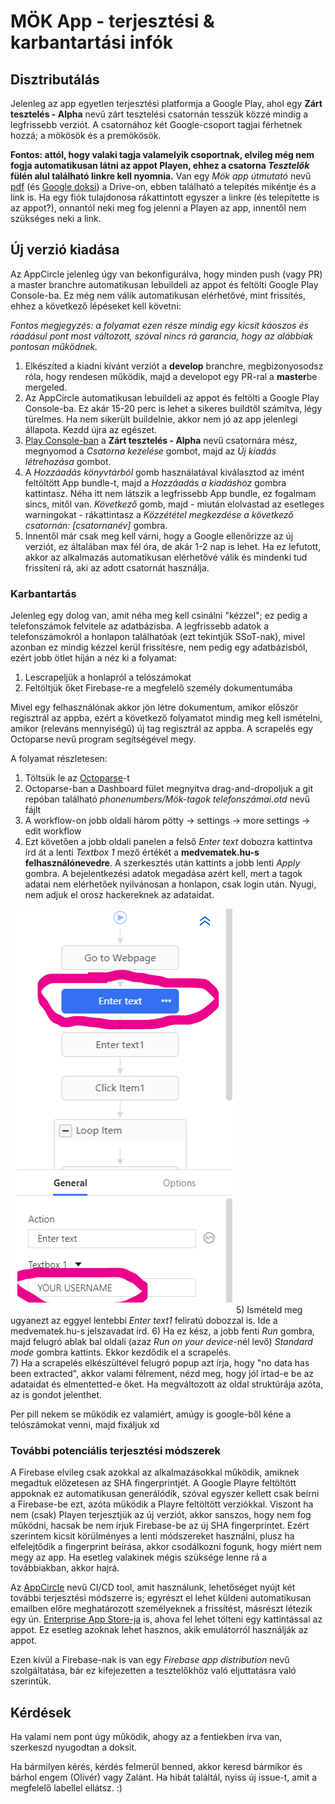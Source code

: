 # MÖK App - terjesztési  & karbantartási infók

## Disztributálás

Jelenleg az app egyetlen terjesztési platformja a Google Play, ahol egy **Zárt tesztelés - Alpha** nevű zárt tesztelési csatornán tesszük közzé mindig a legfrissebb verziót. A csatornához két Google-csoport tagjai férhetnek hozzá; a mökösök és a premökösök. 

**Fontos: attól, hogy valaki tagja valamelyik csoportnak, elvileg még nem fogja automatikusan látni az appot Playen, ehhez a csatorna *Tesztelők* fülén alul található linkre kell nyomnia.** Van egy *Mök app útmutató* nevű [pdf](https://drive.google.com/file/d/1eMaKQr0us9mFG9qGp9zOppQC-xfoefIE/view) (és [Google doksi](https://docs.google.com/document/d/1oqiUdERlxIFXEY-pgikNSeupS-pza2KINxd7jSDis0A/edit)) a Drive-on, ebben található a telepítés mikéntje és a link is. Ha egy fiók tulajdonosa rákattintott egyszer a linkre (és telepítette is az appot?), onnantól neki meg fog jelenni a Playen az app, innentől nem szükséges neki a link.

## Új verzió kiadása

Az AppCircle jelenleg úgy van bekonfigurálva, hogy minden push (vagy PR) a master branchre automatikusan lebuildeli az appot és feltölti Google Play Console-ba. Ez még nem válik automatikusan elérhetővé, mint frissítés, ehhez a következő lépéseket kell követni:

*Fontos megjegyzés: a folyamat ezen része mindig egy kicsit káoszos és ráadásul pont most változott, szóval nincs rá garancia, hogy az alábbiak pontosan működnek.*

1) Elkészíted a kiadni kívánt verziót a **develop** branchre, megbizonyosodsz róla, hogy rendesen működik, majd a developot egy PR-ral a **master**be mergeled.
2) Az AppCircle automatikusan lebuildeli az appot és feltölti a Google Play Console-ba. Ez akár 15-20 perc is lehet a sikeres buildtől számítva, légy türelmes. Ha nem sikerült buildelnie, akkor nem jó az app jelenlegi állapota. Kezdd újra az egészet.
3) [Play Console-ban](https://play.google.com/console/developers) a **Zárt tesztelés - Alpha**  nevű csatornára mész, megnyomod a *Csatorna kezelése* gombot, majd az *Új kiadás létrehozása* gombot. 
4) A *Hozzáadás könyvtárból* gomb használatával kiválasztod az imént feltöltött App bundle-t, majd a *Hozzáadás a kiadáshoz* gombra kattintasz. Néha itt nem látszik a legfrissebb App bundle, ez fogalmam sincs, mitől van. *Következő* gomb, majd - miután elolvastad az esetleges warningokat - rákattintasz a *Közzététel megkezdése a következő csatornán: [csatornanév]* gombra. 
5) Innentől már csak meg kell várni, hogy a Google ellenőrizze az új verziót, ez általában max fél óra, de akár 1-2 nap is lehet. Ha ez lefutott, akkor az alkalmazás automatikusan elérhetővé válik és mindenki tud frissíteni rá, aki az adott csatornát használja.

### Karbantartás

Jelenleg egy dolog van, amit néha meg kell csinálni "kézzel"; ez pedig a telefonszámok felvitele az adatbázisba. A legfrissebb adatok a telefonszámokról a honlapon találhatóak (ezt tekintjük SSoT-nak), mivel azonban ez mindig kézzel kerül frissítésre, nem pedig egy adatbázisból, ezért jobb ötlet híján a néz ki a folyamat: 

1) Lescrapeljük a honlapról a telószámokat
2) Feltöltjük őket Firebase-re a megfelelő személy dokumentumába

Mivel egy felhasználónak akkor jön létre dokumentum, amikor először regisztrál az appba, ezért a következő folyamatot mindig meg kell ismételni, amikor (releváns mennyiségű) új tag regisztrál az appba.
A scrapelés egy Octoparse nevű program segítségével megy. 

A folyamat részletesen:

1) Töltsük le az [Octoparse](https://www.octoparse.com/download/windows)-t
2) Octoparse-ban a Dashboard fület megnyitva drag-and-dropoljuk a git repóban található *phonenumbers/Mök-tagok telefonszámai.otd* nevű fájlt
3) A workflow-on jobb oldali három pötty -> settings -> more settings -> edit workflow
4) Ezt követően a jobb oldali panelen a felső *Enter text* dobozra kattintva írd át a lenti *Textbox 1* mező értékét a **medvematek.hu-s felhasználónevedre**. A szerkesztés után kattints a jobb lenti *Apply* gombra. A bejelentkezési adatok megadása azért kell, mert a tagok adatai nem elérhetőek nyilvánosan a honlapon, csak login után. Nyugi, nem adjuk el orosz hackereknek az adataidat. 

![](images/octoparse1.png)
5) Ismételd meg ugyanezt az eggyel lentebbi *Enter text1* feliratú dobozzal is. Ide a medvematek.hu-s jelszavadat írd. 
6) Ha ez kész, a jobb fenti *Run* gombra, majd felugró ablak bal oldali (azaz *Run on your device*-nél levő) *Standard mode* gombra kattints. Ekkor kezdődik el a scrapelés.   
7) Ha a scrapelés elkészültével felugró popup azt írja, hogy "no data has been extracted", akkor valami félrement, nézd meg, hogy jól írtad-e be az adataidat és elmentetted-e őket. Ha megváltozott az oldal struktúrája azóta, az is gondot jelenthet. 


Per pill nekem se működik ez valamiért, amúgy is google-ből kéne a telószámokat venni, majd fixáljuk xd

### További potenciális terjesztési módszerek

A Firebase elvileg csak azokkal az alkalmazásokkal működik, amiknek megadtuk előzetesen az SHA fingerprintjét. A Google Playre feltöltött appoknak ez automatikusan generálódik, szóval egyszer kellett csak beírni a Firebase-be ezt, azóta működik a Playre feltöltött verziókkal. Viszont ha nem (csak) Playen terjesztjük az új verziót, akkor sanszos, hogy nem fog működni, hacsak be nem írjuk Firebase-be az új SHA fingerprintet. Ezért szerintem kicsit körülményes a lenti módszereket használni, plusz ha elfelejtődik a fingerprint beírása, akkor csodálkozni fogunk, hogy miért nem megy az app. Ha esetleg valakinek mégis szüksége lenne rá a továbbiakban, akkor hajrá.

Az [AppCircle](https://my.appcircle.io/dashboard) nevű CI/CD tool, amit használunk, lehetőséget nyújt két további terjesztési módszerre is; egyrészt el lehet küldeni automatikusan emailben előre meghatározott személyeknek a frissítést, másrészt létezik egy ún. [Enterprise App Store-ja](https://e49pp5xye21y.store.appcircle.io/) is, ahova fel lehet tölteni egy kattintással az appot. Ez esetleg azoknak lehet hasznos, akik emulátorról használják az appot.

Ezen kívül a Firebase-nak is van egy *Firebase app distribution* nevű szolgáltatása, bár ez kifejezetten a tesztelőkhöz való eljuttatásra való szerintük.


## Kérdések

Ha valami nem pont úgy működik, ahogy az a fentiekben írva van, szerkeszd nyugodtan a doksit.

Ha bármilyen kérés, kérdés felmerül benned, akkor keresd bármikor és bárhol engem (Olivér) vagy Zalánt. Ha hibát találtál, nyiss új issue-t, amit a megfelelő labellel ellátsz. :)